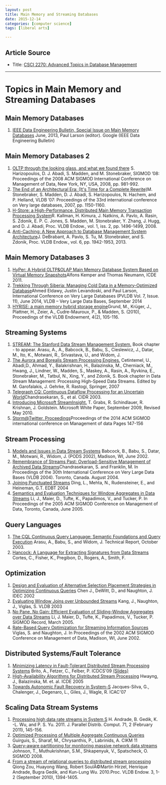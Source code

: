```yaml
---
layout: post
title: Main Memory and Streaming Databases
date: 2015-12-14
categories: [computer science]
tags: [liberal arts]

---
```


## Article Source

* Title: [CSCI 2270: Advanced Topics in Database Management](http://cs.brown.edu/courses/cs227/home.html)

---

# Topics in Main Memory and Streaming Databases

## Main Memory Databases

1.  [IEEE Data Engineering Bulletin, Special Issue on Main Memory Databases](http://sungsoo.github.com/papers/ieee-june2013.pdf) June, 2013, Paul Larson (editor). Google (IEEE Data Engineering Bulletin)

## Main Memory Databases 2

1.  [OLTP through the looking glass, and what we found there](http://sungsoo.github.com/papers/mm2-oltplookingglass.pdf) S. Harizopoulos, D. J. Abadi, S. Madden, and M. Stonebraker, SIGMOD ’08: Proceedings of the 2008 ACM SIGMOD International Conference on Management of Data, New York, NY, USA, 2008, pp. 981-992.
2.  [The End of an Architectural Era: (It's Time for a Complete Rewrite)](http://sungsoo.github.com/papers/mm2-rewrite.pdf)M. Stonebraker, S. Madden, D. J. Abadi, S. Harizopoulos, N. Hachem, and P. Helland, VLDB ’07: Proceedings of the 33rd international conference on Very large databases, 2007, pp. 1150-1160.
3.  [H-Store: a High-Performance, Distributed Main Memory Transaction Processing System](http://sungsoo.github.com/papers/mm2-hstore.pdf)R. Kallman, H. Kimura, J. Natkins, A. Pavlo, A. Rasin, S. Zdonik, E. P. C. Jones, S. Madden, M. Stonebraker, Y. Zhang, J. Hugg, and D. J. Abadi, Proc. VLDB Endow., vol. 1, iss. 2, pp. 1496-1499, 2008.
4.  [Anti-Caching: A New Approach to Database Management System Architecture](http://sungsoo.github.com/papers/mm2-anticaching.pdf)J. DeBrabant, A. Pavlo, S. Tu, M. Stonebraker, and S. Zdonik, Proc. VLDB Endow., vol. 6, pp. 1942-1953, 2013.

## Main Memory Databases 3

1.  [HyPer: A Hybrid OLTP&OLAP Main Memory Database System Based on Virtual Memory Snapshots](http://sungsoo.github.com/papers/mm2-hyper.pdf)Alfons Kemper and Thomas Neumann, ICDE 2011.
2.  [Trekking Through Siberia: Managing Cold Data in a Memory-Optimized Database](http://sungsoo.github.com/papers/mm2-siberia.pdf)Ahmed Eldawy, Justin Levandoski, and Paul Larson, International Conference on Very Large Databases (PVLDB Vol. 7, Issue. 11), June 2014, VLDB – Very Large Data Bases, September 2014
3.  [HYRISE: a main memory hybrid storage engine](http://sungsoo.github.com/papers/mm2-hyrise.pdf)Grund, M., Krüger, J., Plattner, H., Zeier, A., Cudre-Mauroux, P., & Madden, S. (2010), Proceedings of the VLDB Endowment, 4(2), 105-116.

## Streaming Systems

1.  [STREAM: The Stanford Data Stream Management System.](http://sungsoo.github.com/papers/ss-STREAM.pdf) Book chapter - to appear. Arasu, A., A., Babcock, B., Babu, S., Cieslewicz, J., Datar, M., Ito, K., Motwani, R., Srivastava, U., and Widom, J.
2.  [The Aurora and Borealis Stream Processing Engines.](http://sungsoo.github.com/papers/ss-aurora.pdf) Cetintemel, U., Abadi,D., Ahmad, Y., Balakrishnan, H., Balazinska, M., Cherniack, M., Hwang, J., Lindner, W., Madden, S., Maskey, A., Rasin, A., Ryvkina, E., Stonebraker, M., Tatbul, N., Xing, Y., and Zdonik, S. Book chapter in Data Stream Management: Processing High-Speed Data Streams. Edited by M. Garofalakis, J. Gehrke, R. Rastogi, Springer, 2007
3.  [Telegraph CQ: Continuous Dataflow Processing for an Uncertain World](http://sungsoo.github.com/papers/ss-telegraphcq.pdf)Chandrasekaran, S., et al. CIDR 2003.
4.  [Introducing Microsoft StreamInsight.](http://sungsoo.github.com/papers/ss-microsoftcep.docx) T. Grabs, R. Schindlauer, R. Krishnan, J. Goldstein. Microsoft White Paper, September 2009, Revised May 2010.
5.  [Storm@Twitter, Proceedings](http://sungsoo.github.com/papers/ss-storm.pdf)Proceedings of the 2014 ACM SIGMOD international conference on Management of data Pages 147-156

## Stream Processing

1.  [Models and Issues in Data Stream Systems](http://sungsoo.github.com/papers/sp-modelsandissues.pdf) Babcock, B., Babu, S., Datar, M., Motwani, R., Widom, J. (PODS 2002), Madison, WI, June 2002.
2.  [Remembrance of Streams Past: Overload-Sensitive Management of Archived Data Streams](http://sungsoo.github.com/papers/sp-archivedstreams.pdf)Chandrasekaran, S. and Franklin, M. In Proceedings of the 30th International Conference on Very Large Data Bases (VLDB 2004). Toronto, Canada. August 2004.
3.  [Joining Punctuated Streams](http://sungsoo.github.com/papers/sp-pjoin.pdf) Ding, L., Mehta,  N., Rudensteiner, E., and Heineman, G.T. EDBT 2004
4.  [Semantics and Evaluation Techniques for Window Aggregates in Data Streams](http://sungsoo.github.com/papers/sp-semanticsevaluation.pdf) Li, J., Maier, D., Tufte, K., Papadimos, V., and Tucker, P. In Proceedings of the 2005 ACM SIGMOD Conference on Management of Data, Toronto, Canada, June 2005.

## Query Languages

1.  [The CQL Continuous Query Language: Semantic Foundations and Query Execution](http://sungsoo.github.com/papers/ql-cql.pdf) Arasu, A., Babu, S., and Widom, J. Technical Report, October 2003.
2.  [Hancock: A Language for Extracting Signatures from Data Streams](http://sungsoo.github.com/papers/ql-hancock.pdf) Cortes, C., Fisher, K., Pregibon, D., Rogers, A., Smith, F.


## Optimization

1.  [Design and Evaluation of Alternative Selection Placement Strategies in Optimizing Continuous Queries](http://sungsoo.github.com/papers/opt-designandevaluation.pdf) Chen J., DeWitt, D., and Naughton, J. IDEC 2002
2.  [Evaluating Window Joins over Unbounded Streams](http://sungsoo.github.com/papers/opt-windowjoin.pdf) Kang, J., Naughton, J., Viglas, S. VLDB 2003
3.  [No Pane, No Gain: Efficient Evaluation of Sliding-Window Aggregates over Data Streams](http://sungsoo.github.com/papers/opt-slidingwindowagg.pdf) Li, J. Maier, D., Tufte, K., Papadimos, V., Tucker, P. SIGMOD Record, March 2005.
4.  [Rate-Based Query Optimization for Streaming Information Sources](http://sungsoo.github.com/papers/opt-ratebasedquery.pdf) Viglas, S. and Naughton, J. In Proceedings of the 2002 ACM SIGMOD Conference on Management of Data, Madison, WI, June 2002.


## Distributed Systems/Fault Tolerance

1.  [Minimizing Latency in Fault-Tolerant Distributed Stream Processing Systems](http://sungsoo.github.com/papers/ds-minimizinglatency.pdf) Brito, A., Fetzer, C., Felber, P. ICDCS'09 [(Slides)](http://sungsoo.github.com/papers/ds-minimizinglatency-slides.pdf)
2.  [High-Availability Algorithms for Distributed Stream Processing](http://sungsoo.github.com/papers/ds-highavailability.pdf) Hwayng, J., Balazinska, M. et. al. ICDE 2005
3.  [Towards Autonomic Fault Recovery in System-S](http://sungsoo.github.com/papers/ds-towardsautomatic.pdf) Jacques-Silva, G., Chalenger, J., Degenaro, L., Giles, J., Wagle, R. ICAC'07

## Scaling Data Stream Systems

1.  [Processing high data rate streams in System S](http://sungsoo.github.com/papers/sds-processinghighdata.pdf) H. Andrade, B. Gedik, K. -L. Wu, and P. S. Yu. 2011. J. Parallel Distrib. Comput. 71, 2 (February 2011), 145-156.
2.  [Optimized Processing of Multiple Aggregate Continuous Queries](http://sungsoo.github.com/papers/sds-optimizedprocessing.pdf) Guirguis, S., Sharaf, M., Chrysanthis, P., Labrinids, A. CIKM 11
3.  [Query-aware partitioning for monitoring massive network data streams](http://sungsoo.github.com/papers/sds-queryaware.pdf) Johnson, T., Muthukrishnan, S.M., Shkapenyuk, V., Spatscheck, O. SIGMOD 2008.
4.  [From a stream of relational queries to distributed stream processing](http://sungsoo.github.com/papers/sds-streamrelational.pdf) Qiong Zou, Huayong Wang, Robert SoulÃ©Martin Hirzel, Henrique Andrade, Bugra Gedik, and Kun-Lung Wu. 2010.Proc. VLDB Endow. 3, 1-2 (September 2010), 1394-1405.

